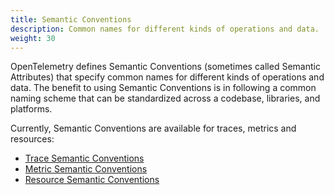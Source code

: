 ```yaml
---
title: Semantic Conventions
description: Common names for different kinds of operations and data.
weight: 30
---
```


OpenTelemetry defines Semantic Conventions (sometimes called Semantic
Attributes) that specify common names for different kinds of operations and
data. The benefit to using Semantic Conventions is in following a common naming
scheme that can be standardized across a codebase, libraries, and platforms.

Currently, Semantic Conventions are available for traces, metrics and resources:

- [Trace Semantic Conventions](/docs/reference/specification/trace/semantic_conventions/)
- [Metric Semantic Conventions](/docs/reference/specification/metrics/semantic_conventions/)
- [Resource Semantic Conventions](/docs/reference/specification/resource/semantic_conventions/)
